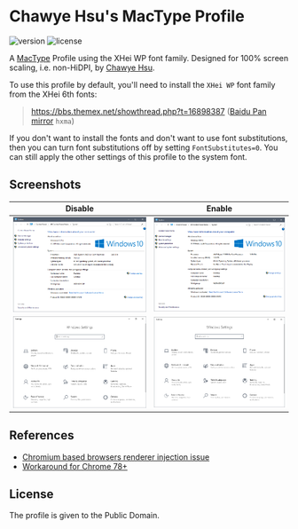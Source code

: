 # Chawye Hsu's MacType Profile

![version](https://img.shields.io/badge/Version-2.0.0-blue.svg?style=flat-square) ![license](https://img.shields.io/github/license/chawyehsu/mactype-profile.svg?style=flat-square)

A [MacType](https://github.com/snowie2000/mactype) Profile using the XHei WP font family.
Designed for 100% screen scaling, i.e. non-HiDPI, by [Chawye Hsu](https://github.com/chawyehsu).

To use this profile by default, you'll need to install the `XHei WP` font family from the XHei 6th fonts:
> https://bbs.themex.net/showthread.php?t=16898387 ([Baidu Pan mirror](https://pan.baidu.com/s/1VKBnGvMHSgzofOe_rythuw) `hxma`)

If you don't want to install the fonts and don't want to use font substitutions,
then you can turn font substitutions off by setting `FontSubstitutes=0`. You can
still apply the other settings of this profile to the system font.

## Screenshots

| Disable | Enable |
|---------|--------|
| ![](common-disable.png) | ![](common-enable.png) |
| ![](directwrite-disable.png) | ![](directwrite-enable.png) |

## References

- [Chromium based browsers renderer injection issue](https://github.com/snowie2000/mactype/issues/597#issuecomment-564949519)
- [Workaround for Chrome 78+](https://github.com/snowie2000/mactype/wiki/Google-Chrome#workaround-for-chrome-78)

## License

The profile is given to the Public Domain.
